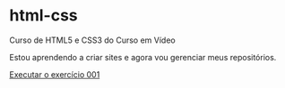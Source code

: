 # html-css
 Curso de HTML5 e CSS3 do Curso em Vídeo

 Estou aprendendo a criar sites e agora vou gerenciar meus repositórios.

<a href="https://brenogss.github.io/html-css/exercícios/ex001/">Executar o exercício 001</a>
